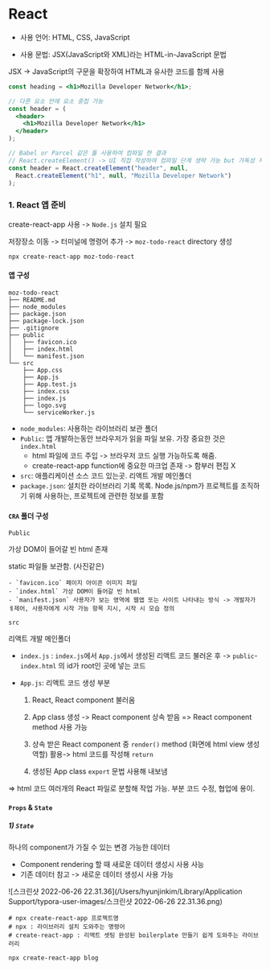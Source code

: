 # React

- 사용 언어: HTML, CSS, JavaScript

- 사용 문법: JSX(JavaScript와 XML)라는 HTML-in-JavaScript 문법



JSX -> JavaScript의 구문을 확장하여 HTML과 유사한 코드를 함께 사용

```jsx
const heading = <h1>Mozilla Developer Network</h1>;

// 다른 요소 안에 요소 중첩 가능 
const header = (
  <header>
    <h1>Mozilla Developer Network</h1>
  </header>
);

// Babel or Parcel 같은 툴 사용하여 컴파일 한 결과 
// React.createElement() -> UI 직접 작성하여 컴파일 단계 생략 가능 but 가독성 저하 
const header = React.createElement("header", null,
  React.createElement("h1", null, "Mozilla Developer Network")
);

```



### 1. React 앱 준비 

create-react-app 사용 -> `Node.js` 설치 필요

저장장소 이동 -> 터미널에 명령어 추가 -> `moz-todo-react` directory 생성 

```
npx create-react-app moz-todo-react
```



#### 앱 구성 

```
moz-todo-react
├── README.md
├── node_modules
├── package.json
├── package-lock.json
├── .gitignore
├── public
│   ├── favicon.ico
│   ├── index.html
│   └── manifest.json
└── src                  
    ├── App.css
    ├── App.js
    ├── App.test.js
    ├── index.css
    ├── index.js
    ├── logo.svg
    └── serviceWorker.js
```

- `node_modules`: 사용하는 라이브러리 보관 폴더
- `Public`: 앱 개발하는동안 브라우저가 읽을 파일 보유. 가장 중요한 것은 `index.html`
  -  html 파일에 코드 주입 -> 브라우저 코드 실행 가능하도록 해줌.
  -  create-react-app function에 중요한 마크업 존재 -> 함부러 편집 X 
- `src`: 애플리케이션 소스 코드 있는곳. 리액트 개발 메인폴더
- `package.json`: 설치한 라이브러리 기록 목록. Node.js/npm가 프로젝트를 조직하기 위해 사용하는, 프로젝트에 관련한 정보를 포함



#### `CRA` 폴더 구성

`Public`

가상 DOM이 들어갈 빈 html 존재 

static  파일들 보관함. (사진같은)

	- `favicon.ico` 페이지 아이콘 이미지 파일 
	- `index.html` 가상 DOM이 들어갈 빈 html 
	- `manifest.json` 사용자가 보는 영역에 웹앱 또는 사이트 나타내는 방식 -> 개발자가 ㅔ제어, 사용자에게 시작 가능 항목 지시, 시작 시 모습 정의 

`src`

리액트 개발 메인폴더

 - `index.js` : `index.js`에서  `App.js`에서 생성된 리액트 코드 불러온 후 -> `public`-`index.html` 의 id가 root인 곳에 넣는 코드 

 - `App.js`: 리액트 코드 생성 부분 

   1. React, React component 불러옴
   2. App class 생성 -> React component 상속 받음 => React component method 사용 가능 

   3. 상속 받은 React component 중  `render()` method (화면에 html view 생성 역할) 활용-> html 코드를 작성해 `return` 

   4. 생성된 App class `export` 문법 사용해 내보냄 



=> html 코드 여러개의 React 파일로 분할해 작업 가능. 부분 코드 수정, 협업에 용이.



#### `Props` & `State`



##### 1) `State`

 하나의 component가 가질 수 있는 변경 가능한 데이터

- Component rendering 할 때 새로운 데이터 생성시 사용 사능 
- 기존 데이터 참고 -> 새로운 데이터 생성시 사용 가능 





![스크린샷 2022-06-26 22.31.36](/Users/hyunjinkim/Library/Application Support/typora-user-images/스크린샷 2022-06-26 22.31.36.png)

```
# npx create-react-app 프로젝트명
# npx : 라이브러리 설치 도와주는 명령어
# create-react-app : 리액트 셋팅 완성된 boilerplate 만들기 쉽게 도와주는 라이브러리

npx create-react-app blog
```

